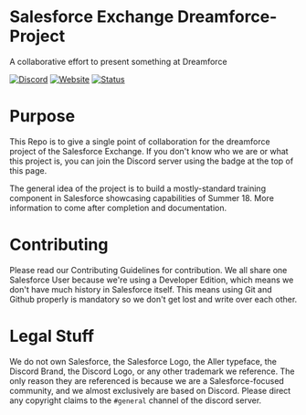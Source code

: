 # Salesforce Exchange Dreamforce-Project
A collaborative effort to present something at Dreamforce

[![Discord](https://img.shields.io/badge/Discord-Open-7289DA.svg)](https://discordapp.com/invite/JG4Bc4q)
[![Website](https://img.shields.io/badge/Website-online-brightgreen.svg)](https://salesforce-exchange.github.io/)
[![Status](https://img.shields.io/badge/Status-working-yellow.svg)](#)

# Purpose

This Repo is to give a single point of collaboration for the dreamforce project of the Salesforce Exchange.
If you don't know who we are or what this project is, you can join the Discord server using the badge at the top of this page.

The general idea of the project is to build a mostly-standard training component in Salesforce showcasing capabilities of Summer 18.
More information to come after completion and documentation.

# Contributing

Please read our Contributing Guidelines for contribution.
We all share one Salesforce User because we're using a Developer Edition, which means we don't have much history in Salesforce itself.
This means using Git and Github properly is mandatory so we don't get lost and write over each other.

# Legal Stuff

We do not own Salesforce, the Salesforce Logo, the Aller typeface, the Discord Brand, the Discord Logo, or any other trademark we reference.
The only reason they are referenced is because we are a Salesforce-focused community, and we almost exclusively are based on Discord.
Please direct any copyright claims to the `#general` channel of the discord server.